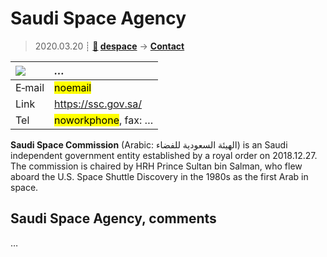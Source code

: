# Saudi Space Agency
> 2020.03.20 ┊ **[🚀](../index/index.md) [despace](index.md)** → **[Contact](contact.md)**

|[![](f/contact/s/ssa_logo1_thumb.jpg)](f/contact/s/ssa_logo1.png)|*…*|
|:--|:--|
|E‑mail| <mark>noemail</mark> |
|Link| <https://ssc.gov.sa/> |
|Tel| <mark>noworkphone</mark>, fax: … |

**Saudi Space Commission** (Arabic: الهيئة السعودية للفضاء) is an Saudi independent government entity established by a royal order on 2018.12.27. The commission is chaired by HRH Prince Sultan bin Salman, who flew aboard the U.S. Space Shuttle Discovery in the 1980s as the first Arab in space.


<p style="page-break-after:always"> </p>

## Saudi Space Agency, comments

…

